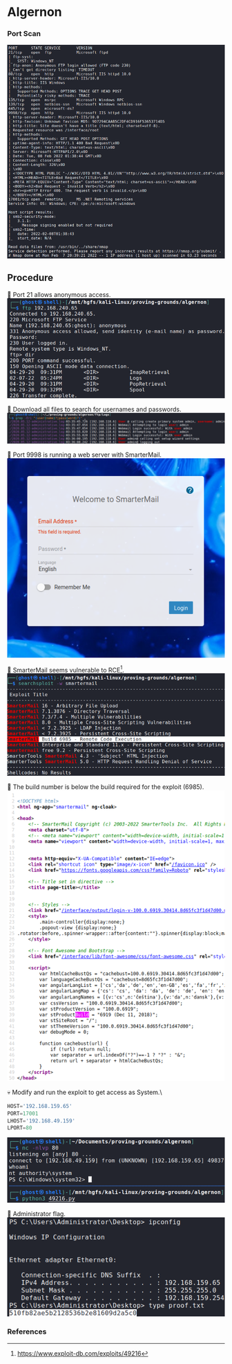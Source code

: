 # Algernon

### Port Scan
![port-scan](images/port-scan.png)

## Procedure
🔎 Port 21 allows anonymous access.\
![ftp-dirlisting](images/ftp-dirlisting.png)

🔎 Download all files to search for usernames and passwords.\
![grep-creds](images/grep-creds.png)

🔎 Port 9998 is running a web server with SmarterMail.\
![smartermail-login](images/smartermail-login.png)

🔎 SmarterMail seems vulnerable to RCE[^1].\
![searchsploit-sm](images/searchsploit-sm.png)

🔎 The build number is below the build required for the exploit (6985).\
![smatermail-build](images/smartermail-build.png)

💀 Modify and run the exploit to get access as System.\
```python
HOST='192.168.159.65'
PORT=17001
LHOST='192.168.49.159'
LPORT=80
```
![smartermail-exploit](images/smartermail-exploit.png)

🏴 Administrator flag.\
![admin-flag](images/admin-flag.png)

### References
[^1]: https://www.exploit-db.com/exploits/49216